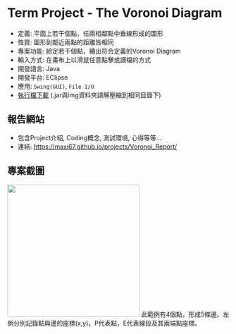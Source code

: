 # Term Project - The Voronoi Diagram

- 定義: 平面上若干個點，任兩相鄰點中垂線形成的圖形
- 性質: 圖形到鄰近兩點的距離皆相同
- 專案功能: 給定若干個點，繪出符合定義的Voronoi Diagram
- 輸入方式: 在畫布上以滑鼠任意點擊或讀檔的方式
- 開發語言: Java 
- 開發平台: EClipse
- 應用: `Swing(GUI)`, `File I/O`
- [執行檔下載](https://maxi67.github.io/projects/Voronoi_Report/download/Voronoi_exe.rar) (.jar與img資料夾請解壓縮到相同目錄下)

## 報告網站
- 包含Project介紹, Coding概念, 測試環境, 心得等等...
- 連結: https://maxi67.github.io/projects/Voronoi_Report/

## 專案截圖
<img src="https://maxi67.github.io/projects/Voronoi_Report/img/step8.png" height="300px">
此範例有4個點，形成5條邊。左側分別記錄點與邊的座標(x,y)，P代表點，E代表線段及其兩端點座標。
